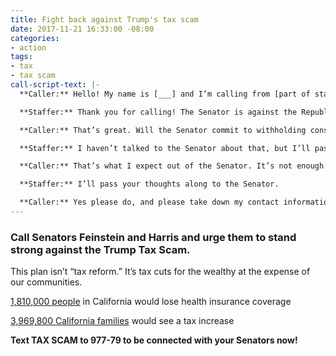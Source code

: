 ```yaml
---
title: Fight back against Trump's tax scam
date: 2017-11-21 16:33:00 -08:00
categories:
- action
tags:
- tax
- tax scam
call-script-text: |-
  **Caller:** Hello! My name is [___] and I’m calling from [part of state]. I’m calling to let [Senator __] know that I strongly oppose the Tax Cuts and Jobs Act. This tax bill is a scam that will give massive cuts to the wealthy, paid for by stripping 1.8 million Californians of their health care and raising taxes on nearly 4 million middle-class families.

  **Staffer:** Thank you for calling! The Senator is against the Republican tax bill; she does not believe we should give a tax cut to the wealthy and corporations or strip people of their health insurance coverage.

  **Caller:** That’s great. Will the Senator commit to withholding consent on votes in the Senate so that we have time to mobilize against this bill?

  **Staffer:** I haven’t talked to the Senator about that, but I’ll pass your thoughts along.

  **Caller:** That’s what I expect out of the Senator. It’s not enough just to vote no, she needs to actively work to slow down the Trump Tax Scam and expose it for the scam it is. Democrats started withholding consent during the health care fight — and it worked. That’s what I want to see again here. Please take down my info so you can let me know what she is doing to slow down the Trump Tax Scam.

  **Staffer:** I’ll pass your thoughts along to the Senator.

  **Caller:** Yes please do, and please take down my contact information so you can let me know what the Senator decides to do.
---
```


### Call Senators Feinstein and Harris and urge them to stand strong against the Trump Tax Scam.

This plan isn’t “tax reform.” It’s tax cuts for the wealthy at the expense of our communities.

[1,810,000 people](https://www.americanprogress.org/issues/healthcare/news/2017/11/16/442906/senate-tax-bill-threatens-access-health-care/) in California would lose health insurance coverage

[3,969,800 California families](https://itep.org/senatetaxplan/) would see a tax increase

**Text TAX SCAM to 977-79 to be connected with your Senators now!**

